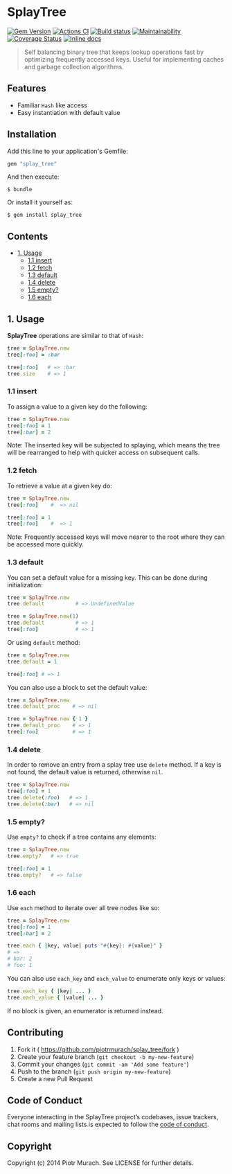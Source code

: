 # SplayTree

[![Gem Version](https://badge.fury.io/rb/splay_tree.svg)][gem]
[![Actions CI](https://github.com/piotrmurach/splay_tree/workflows/CI/badge.svg?branch=master)][gh_actions_ci]
[![Build status](https://ci.appveyor.com/api/projects/status/smfi5r38ihtn9gom?svg=true)][appveyor]
[![Maintainability](https://api.codeclimate.com/v1/badges/32d2351f6c349a58d8da/maintainability)][codeclimate]
[![Coverage Status](https://coveralls.io/repos/github/piotrmurach/splay_tree/badge.svg?branch=master)][coverage]
[![Inline docs](http://inch-ci.org/github/piotrmurach/splay_tree.svg)][inchpages]

[gem]: http://badge.fury.io/rb/splay_tree
[gh_actions_ci]: https://github.com/piotrmurach/splay_tree/actions?query=workflow%3ACI
[appveyor]: https://ci.appveyor.com/project/piotrmurach/splay-tree
[codeclimate]: https://codeclimate.com/github/piotrmurach/splay_tree/maintainability
[coverage]: https://coveralls.io/github/piotrmurach/splay_tree
[inchpages]: http://inch-ci.org/github/piotrmurach/splay_tree

> Self balancing binary tree that keeps lookup operations fast by optimizing frequently accessed keys. Useful for implementing caches and garbage collection algorithms.

## Features

* Familiar `Hash` like access
* Easy instantiation with default value

## Installation

Add this line to your application's Gemfile:

```ruby
gem "splay_tree"
```

And then execute:

    $ bundle

Or install it yourself as:

    $ gem install splay_tree

## Contents

* [1. Usage](#1-usage)
  * [1.1 insert](#11-insert)
  * [1.2 fetch](#12-fetch)
  * [1.3 default](#13-default)
  * [1.4 delete](#14-delete)
  * [1.5 empty?](#15-empty)
  * [1.6 each](#16-each)

## 1. Usage

**SplayTree** operations are similar to that of `Hash`:

```ruby
tree = SplayTree.new
tree[:foo] = :bar

tree[:foo]   # => :bar
tree.size    # => 1
```

### 1.1 insert

To assign a value to a given key do the following:

```ruby
tree = SplayTree.new
tree[:foo] = 1
tree[:bar] = 2
```

Note: The inserted key will be subjected to splaying, which means the tree will be rearranged to help with quicker access on subsequent calls.

### 1.2 fetch

To retrieve a value at a given key do:

```ruby
tree = SplayTree.new
tree[:foo]    #  => nil

tree[:foo] = 1
tree[:foo]    #  => 1
```

Note: Frequently accessed keys will move nearer to the root where they can be accessed more quickly.

### 1.3 default

You can set a default value for a missing key. This can be done during initialization:

```ruby
tree = SplayTree.new
tree.default          # => UndefinedValue

tree = SplayTree.new(1)
tree.default          # => 1
tree[:foo]            # => 1
```

Or using `default` method:

```ruby
tree = SplayTree.new
tree.default = 1

tree[:foo] # => 1
```

You can also use a block to set the default value:

```ruby
tree = SplayTree.new
tree.default_proc    # => nil

tree = SplayTree.new { 1 }
tree.default_proc    # => 1
tree[:foo]           # => 1
```

### 1.4 delete

In order to remove an entry from a splay tree use `delete` method. If a key is not found, the default value is returned, otherwise `nil`.

```ruby
tree = SplayTree.new
tree[:foo] = 1
tree.delete(:foo)   # => 1
tree.delete(:bar)   # => nil
```

### 1.5 empty?

Use `empty?` to check if a tree contains any elements:

```ruby
tree = SplayTree.new
tree.empty?   # => true

tree[:foo] = 1
tree.empty?   # => false
```

### 1.6 each

Use `each` method to iterate over all tree nodes like so:

```ruby
tree = SplayTree.new
tree[:foo] = 1
tree[:bar] = 2

tree.each { |key, value| puts "#{key}: #{value}" }
# =>
# bar: 2
# foo: 1
```

You can also use `each_key` and `each_value` to enumerate only keys or values:

```ruby
tree.each_key { |key| ... }
tree.each_value { |value| ... }
```

If no block is given, an enumerator is returned instead.

## Contributing

1. Fork it ( https://github.com/piotrmurach/splay_tree/fork )
2. Create your feature branch (`git checkout -b my-new-feature`)
3. Commit your changes (`git commit -am 'Add some feature'`)
4. Push to the branch (`git push origin my-new-feature`)
5. Create a new Pull Request

## Code of Conduct

Everyone interacting in the SplayTree project’s codebases, issue trackers, chat rooms and mailing lists is expected to follow the [code of conduct](https://github.com/piotrmurach/splay_tree/blob/master/CODE_OF_CONDUCT.md).

## Copyright

Copyright (c) 2014 Piotr Murach. See LICENSE for further details.
